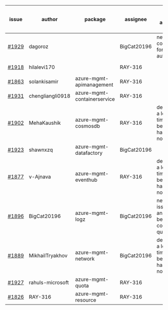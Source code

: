 | issue | author | package | assignee | bot advice | created date of issue | delay from created date |
| ------ | ------ | ------ | ------ | ------ | ------ | :-----: |
| [#1929](https://github.com/Azure/sdk-release-request/issues/1929) | dagoroz |   | BigCat20196 | new comment for author. | 2021-09-07 | 1 |
| [#1918](https://github.com/Azure/sdk-release-request/issues/1918) | hilalevi170 |   | RAY-316 |   | 2021-09-03 | 6 |
| [#1863](https://github.com/Azure/sdk-release-request/issues/1863) | solankisamir | azure-mgmt-apimanagement | RAY-316 |   | 2021-08-19 | 21 |
| [#1931](https://github.com/Azure/sdk-release-request/issues/1931) | chengliangli0918 | azure-mgmt-containerservice | RAY-316 |   | 2021-09-09 | 0 |
| [#1902](https://github.com/Azure/sdk-release-request/issues/1902) | MehaKaushik | azure-mgmt-cosmosdb | RAY-316 | delay for a long time and better to handle now. | 2021-08-30 | 9 |
| [#1923](https://github.com/Azure/sdk-release-request/issues/1923) | shawnxzq | azure-mgmt-datafactory | BigCat20196 |   | 2021-09-03 | 5 |
| [#1877](https://github.com/Azure/sdk-release-request/issues/1877) | v-Ajnava | azure-mgmt-eventhub | RAY-316 | delay for a long time and better to handle now. | 2021-08-20 | 19 |
| [#1896](https://github.com/Azure/sdk-release-request/issues/1896) | BigCat20196 | azure-mgmt-logz | BigCat20196 | new issue and better to confirm quickly. | 2021-08-30 | 10 |
| [#1889](https://github.com/Azure/sdk-release-request/issues/1889) | MikhailTryakhov | azure-mgmt-network | BigCat20196 | delay for a long time and better to handle now. | 2021-08-26 | 13 |
| [#1927](https://github.com/Azure/sdk-release-request/issues/1927) | rahuls-microsoft | azure-mgmt-quota | RAY-316 |   | 2021-09-03 | 5 |
| [#1826](https://github.com/Azure/sdk-release-request/issues/1826) | RAY-316 | azure-mgmt-resource | RAY-316 |   | 2021-08-03 | 37 |

